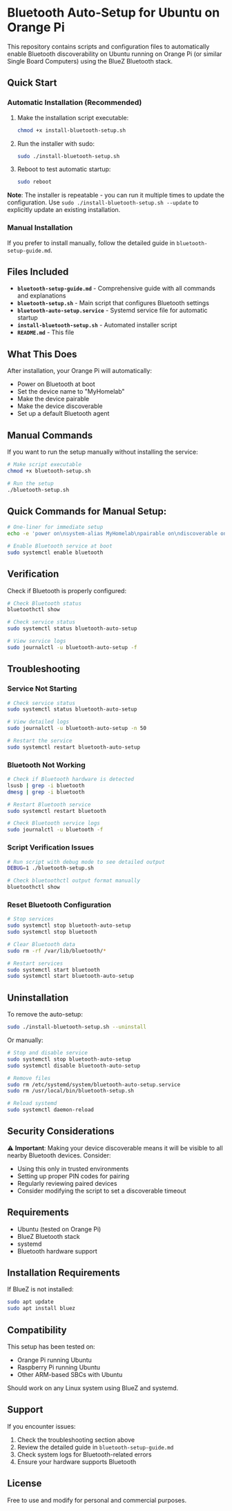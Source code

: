 # Bluetooth Auto-Setup for Ubuntu on Orange Pi

This repository contains scripts and configuration files to automatically enable Bluetooth discoverability on Ubuntu running on Orange Pi (or similar Single Board Computers) using the BlueZ Bluetooth stack.

## Quick Start

### Automatic Installation (Recommended)

1. Make the installation script executable:
   ```bash
   chmod +x install-bluetooth-setup.sh
   ```

2. Run the installer with sudo:
   ```bash
   sudo ./install-bluetooth-setup.sh
   ```

3. Reboot to test automatic startup:
   ```bash
   sudo reboot
   ```

**Note**: The installer is repeatable - you can run it multiple times to update the configuration. Use `sudo ./install-bluetooth-setup.sh --update` to explicitly update an existing installation.

### Manual Installation

If you prefer to install manually, follow the detailed guide in `bluetooth-setup-guide.md`.

## Files Included

- **`bluetooth-setup-guide.md`** - Comprehensive guide with all commands and explanations
- **`bluetooth-setup.sh`** - Main script that configures Bluetooth settings
- **`bluetooth-auto-setup.service`** - Systemd service file for automatic startup
- **`install-bluetooth-setup.sh`** - Automated installer script
- **`README.md`** - This file

## What This Does

After installation, your Orange Pi will automatically:
- Power on Bluetooth at boot
- Set the device name to "MyHomelab"
- Make the device pairable
- Make the device discoverable
- Set up a default Bluetooth agent

## Manual Commands

If you want to run the setup manually without installing the service:

```bash
# Make script executable
chmod +x bluetooth-setup.sh

# Run the setup
./bluetooth-setup.sh
```

## Quick Commands for Manual Setup:

```bash
# One-liner for immediate setup
echo -e 'power on\nsystem-alias MyHomelab\npairable on\ndiscoverable on\ndiscoverable-timeout 0\nagent on\ndefault-agent\nexit' | bluetoothctl

# Enable Bluetooth service at boot
sudo systemctl enable bluetooth
```

## Verification

Check if Bluetooth is properly configured:

```bash
# Check Bluetooth status
bluetoothctl show

# Check service status
sudo systemctl status bluetooth-auto-setup

# View service logs
sudo journalctl -u bluetooth-auto-setup -f
```

## Troubleshooting

### Service Not Starting

```bash
# Check service status
sudo systemctl status bluetooth-auto-setup

# View detailed logs
sudo journalctl -u bluetooth-auto-setup -n 50

# Restart the service
sudo systemctl restart bluetooth-auto-setup
```

### Bluetooth Not Working

```bash
# Check if Bluetooth hardware is detected
lsusb | grep -i bluetooth
dmesg | grep -i bluetooth

# Restart Bluetooth service
sudo systemctl restart bluetooth

# Check Bluetooth service logs
sudo journalctl -u bluetooth -f
```

### Script Verification Issues

```bash
# Run script with debug mode to see detailed output
DEBUG=1 ./bluetooth-setup.sh

# Check bluetoothctl output format manually
bluetoothctl show
```

### Reset Bluetooth Configuration

```bash
# Stop services
sudo systemctl stop bluetooth-auto-setup
sudo systemctl stop bluetooth

# Clear Bluetooth data
sudo rm -rf /var/lib/bluetooth/*

# Restart services
sudo systemctl start bluetooth
sudo systemctl start bluetooth-auto-setup
```

## Uninstallation

To remove the auto-setup:

```bash
sudo ./install-bluetooth-setup.sh --uninstall
```

Or manually:

```bash
# Stop and disable service
sudo systemctl stop bluetooth-auto-setup
sudo systemctl disable bluetooth-auto-setup

# Remove files
sudo rm /etc/systemd/system/bluetooth-auto-setup.service
sudo rm /usr/local/bin/bluetooth-setup.sh

# Reload systemd
sudo systemctl daemon-reload
```

## Security Considerations

⚠️ **Important**: Making your device discoverable means it will be visible to all nearby Bluetooth devices. Consider:

- Using this only in trusted environments
- Setting up proper PIN codes for pairing
- Regularly reviewing paired devices
- Consider modifying the script to set a discoverable timeout

## Requirements

- Ubuntu (tested on Orange Pi)
- BlueZ Bluetooth stack
- systemd
- Bluetooth hardware support

## Installation Requirements

If BlueZ is not installed:

```bash
sudo apt update
sudo apt install bluez
```

## Compatibility

This setup has been tested on:
- Orange Pi running Ubuntu
- Raspberry Pi running Ubuntu
- Other ARM-based SBCs with Ubuntu

Should work on any Linux system using BlueZ and systemd.

## Support

If you encounter issues:

1. Check the troubleshooting section above
2. Review the detailed guide in `bluetooth-setup-guide.md`
3. Check system logs for Bluetooth-related errors
4. Ensure your hardware supports Bluetooth

## License

Free to use and modify for personal and commercial purposes.